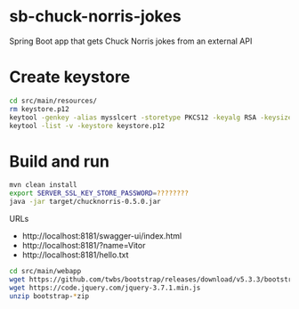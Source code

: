 # sb-chuck-norris-jokes
Spring Boot app that gets Chuck Norris jokes from an external API

# Create keystore
```sh
cd src/main/resources/
rm keystore.p12
keytool -genkey -alias mysslcert -storetype PKCS12 -keyalg RSA -keysize 2048 -keystore keystore.p12 -validity 3650
keytool -list -v -keystore keystore.p12
```

# Build and run
```sh
mvn clean install
export SERVER_SSL_KEY_STORE_PASSWORD=????????
java -jar target/chucknorris-0.5.0.jar
```
URLs
 * http://localhost:8181/swagger-ui/index.html
 * http://localhost:8181/?name=Vitor
 * http://localhost:8181/hello.txt

```sh
cd src/main/webapp
wget https://github.com/twbs/bootstrap/releases/download/v5.3.3/bootstrap-5.3.3-dist.zip
wget https://code.jquery.com/jquery-3.7.1.min.js
unzip bootstrap-*zip
```
